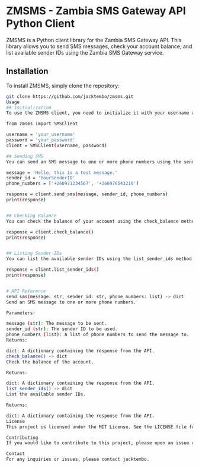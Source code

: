 
# ZMSMS - Zambia SMS Gateway API Python Client

ZMSMS is a Python client library for the Zambia SMS Gateway API. This library allows you to send SMS messages, check your account balance, and list available sender IDs using the Zambia SMS Gateway service.

## Installation

To install ZMSMS, simply clone the repository:

```sh
git clone https://github.com/jacktembo/zmsms.git
Usage
## Initialization
To use the ZMSMS client, you need to initialize it with your username and password:

from zmsms import SMSClient

username = 'your_username'
password = 'your_password'
client = SMSClient(username, password)

## Sending SMS
You can send an SMS message to one or more phone numbers using the send_sms method:

message = 'Hello, this is a test message.'
sender_id = 'YourSenderID'
phone_numbers = ['+260971234567', '+260976543210']

response = client.send_sms(message, sender_id, phone_numbers)
print(response)


## Checking Balance
You can check the balance of your account using the check_balance method:

response = client.check_balance()
print(response)


## Listing Sender IDs
You can list the available sender IDs using the list_sender_ids method:

response = client.list_sender_ids()
print(response)


# API Reference
send_sms(message: str, sender_id: str, phone_numbers: list) -> dict
Send an SMS message to one or more phone numbers.

Parameters:

message (str): The message to be sent.
sender_id (str): The sender ID to be used.
phone_numbers (list): A list of phone numbers to send the message to.
Returns:

dict: A dictionary containing the response from the API.
check_balance() -> dict
Check the balance of the account.

Returns:

dict: A dictionary containing the response from the API.
list_sender_ids() -> dict
List the available sender IDs.

Returns:

dict: A dictionary containing the response from the API.
License
This project is licensed under the MIT License. See the LICENSE file for details.

Contributing
If you would like to contribute to this project, please open an issue or submit a pull request.

Contact
For any inquiries or issues, please contact jacktembo.
